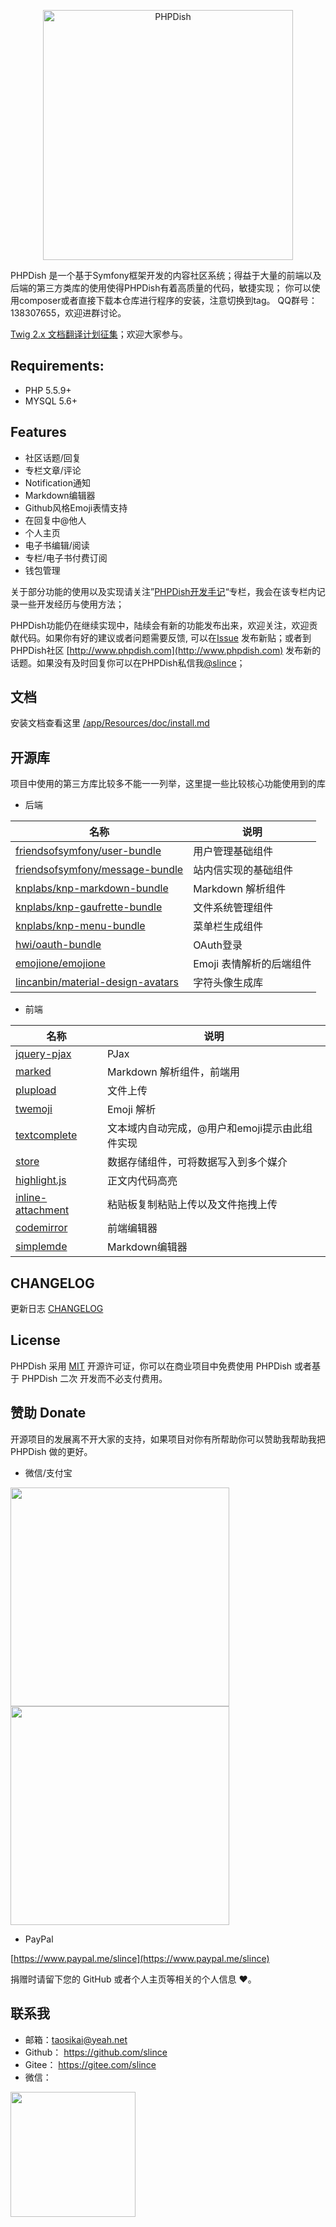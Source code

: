 <p align="center">
  <a href="https://www.phpdish.com/">
    <img alt="PHPDish" width="400" src="https://raw.githubusercontent.com/slince/phpdish/master/assets/img/logo2.png"/>
  </a>
</p>

PHPDish 是一个基于Symfony框架开发的内容社区系统；得益于大量的前端以及后端的第三方类库的使用使得PHPDish有着高质量的代码，敏捷实现；
你可以使用composer或者直接下载本仓库进行程序的安装，注意切换到tag。
QQ群号：138307655，欢迎进群讨论。

[Twig 2.x 文档翻译计划征集](https://www.phpdish.com/topics/49)；欢迎大家参与。

## Requirements:

- PHP 5.5.9+
- MYSQL 5.6+

## Features

- 社区话题/回复
- 专栏文章/评论
- Notification通知
- Markdown编辑器
- Github风格Emoji表情支持
- 在回复中@他人
- 个人主页
- 电子书编辑/阅读
- 专栏/电子书付费订阅
- 钱包管理

关于部分功能的使用以及实现请关注”[PHPDish开发手记](https://www.phpdish.com/categories/phpdish-development-notes)“专栏，我会在该专栏内记录一些开发经历与使用方法；

PHPDish功能仍在继续实现中，陆续会有新的功能发布出来，欢迎关注，欢迎贡献代码。如果你有好的建议或者问题需要反馈,
可以在[Issue](https://github.com/slince/phpdish/issues) 发布新贴；或者到PHPDish社区 [http://www.phpdish.com](http://www.phpdish.com) 
发布新的话题。如果没有及时回复你可以在PHPDish私信我[@slince](http://www.phpdish.com/users/slince)；

## 文档

安装文档查看这里 [/app/Resources/doc/install.md](./app/Resources/doc/install.md)

## 开源库

项目中使用的第三方库比较多不能一一列举，这里提一些比较核心功能使用到的库

- 后端

| 名称 | 说明 |
| --- | --- |
| [friendsofsymfony/user-bundle](https://github.com/FriendsOfSymfony/FOSUserBundle) | 用户管理基础组件 |
| [friendsofsymfony/message-bundle](https://github.com/FriendsOfSymfony/FOSMessageBundle) | 站内信实现的基础组件 |
| [knplabs/knp-markdown-bundle](https://github.com/KnpLabs/KnpMarkdownBundle) | Markdown 解析组件 |
| [knplabs/knp-gaufrette-bundle](https://github.com/KnpLabs/KnpGaufretteBundle) | 文件系统管理组件 |
| [knplabs/knp-menu-bundle](https://github.com/KnpLabs/KnpMenuBundle) | 菜单栏生成组件 |
| [hwi/oauth-bundle](https://github.com/hwi/HWIOAuthBundle) | OAuth登录 |
| [emojione/emojione](https://github.com/emojione/emojione) | Emoji 表情解析的后端组件 |
| [lincanbin/material-design-avatars](https://github.com/lincanbin/Material-Design-Avatars) | 字符头像生成库 |

- 前端

| 名称 | 说明 |
| --- | --- |
| [jquery-pjax](https://github.com/defunkt/jquery-pjax) | PJax |
| [marked](https://github.com/chjj/marked) | Markdown 解析组件，前端用 |
| [plupload](https://github.com/moxiecode/plupload) | 文件上传 |
| [twemoji](https://github.com/twitter/twemoji) | Emoji 解析 |
| [textcomplete](https://github.com/yuku-t/textcomplete) | 文本域内自动完成，@用户和emoji提示由此组件实现 |
| [store](https://github.com/marcuswestin/store.js) | 数据存储组件，可将数据写入到多个媒介 |
| [highlight.js](https://github.com/isagalaev/highlight.js) | 正文内代码高亮 |
| [inline-attachment](https://github.com/Rovak/InlineAttachment) | 粘贴板复制粘贴上传以及文件拖拽上传 |
| [codemirror](https://github.com/codemirror/CodeMirror) | 前端编辑器 |
| [simplemde](https://github.com/sparksuite/simplemde-markdown-editor) | Markdown编辑器 |

## CHANGELOG

更新日志 [CHANGELOG](./CHANGELOG.md)

## License

PHPDish 采用 [MIT](https://opensource.org/licenses/MIT) 开源许可证，你可以在商业项目中免费使用 PHPDish 或者基于 PHPDish 二次
开发而不必支付费用。

## 赞助 Donate

开源项目的发展离不开大家的支持，如果项目对你有所帮助你可以赞助我帮助我把 PHPDish 做的更好。

- 微信/支付宝

<img src="https://raw.githubusercontent.com/slince/phpdish/master/app/Resources/assets/alipay.png" height="350"/><img src="https://raw.githubusercontent.com/slince/phpdish/master/app/Resources/assets/wechat-pay.png" height="350"/>

- PayPal

[https://www.paypal.me/slince](https://www.paypal.me/slince)

捐赠时请留下您的 GitHub 或者个人主页等相关的个人信息 :heart:。


## 联系我

- 邮箱：taosikai@yeah.net
- Github： https://github.com/slince
- Gitee： https://gitee.com/slince
- 微信：

<img src="https://raw.githubusercontent.com/slince/phpdish/master/app/Resources/assets/wechat.jpg" width="200"/>
